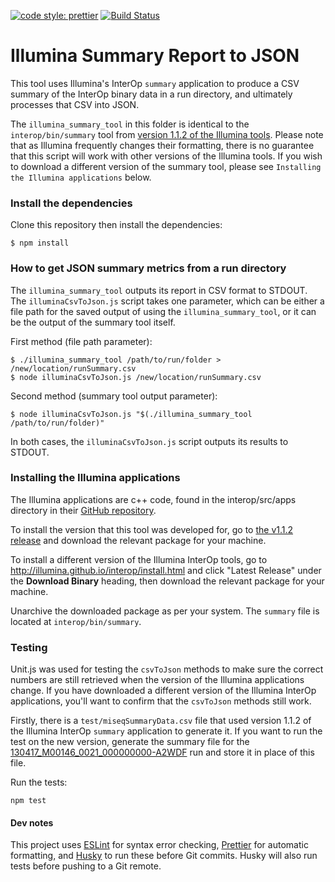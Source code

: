 [![code style: prettier](https://img.shields.io/badge/code_style-prettier-ff69b4.svg?style=flat-square)](https://github.com/prettier/prettier)
[![Build Status](https://travis-ci.org/oicr-gsi/illumina-report.svg)](https://travis-ci.org/oicr-gsi/illumina-report)

# Illumina Summary Report to JSON

This tool uses Illumina's InterOp `summary` application to produce a CSV summary of the InterOp binary data in a run directory, and ultimately processes that CSV into JSON.

The `illumina_summary_tool` in this folder is identical to the `interop/bin/summary` tool from [version 1.1.2 of the Illumina tools](https://github.com/Illumina/interop/releases/tag/v1.1.2). Please note that as Illumina frequently changes their formatting, there is no guarantee that this script will work with other versions of the Illumina tools. If you wish to download a different version of the summary tool, please see `Installing the Illumina applications` below.

### Install the dependencies

Clone this repository then install the dependencies:

```
$ npm install
```

### How to get JSON summary metrics from a run directory

The `illumina_summary_tool` outputs its report in CSV format to STDOUT.
The `illuminaCsvToJson.js` script takes one parameter, which can be either a file path for the saved output of using the `illumina_summary_tool`, or it can be the output of the summary tool itself.

First method (file path parameter):

```
$ ./illumina_summary_tool /path/to/run/folder > /new/location/runSummary.csv
$ node illuminaCsvToJson.js /new/location/runSummary.csv
```

Second method (summary tool output parameter):

```
$ node illuminaCsvToJson.js "$(./illumina_summary_tool /path/to/run/folder)"
```

In both cases, the `illuminaCsvToJson.js` script outputs its results to STDOUT.

### Installing the Illumina applications

The Illumina applications are c++ code, found in the interop/src/apps directory in their [GitHub repository](https://github.com/Illumina/interop).

To install the version that this tool was developed for, go to [the v1.1.2 release](https://github.com/Illumina/interop/releases/tag/v1.1.2) and download the relevant package for your machine.

To install a different version of the Illumina InterOp tools, go to http://illumina.github.io/interop/install.html and click "Latest Release" under the **Download Binary** heading, then download the relevant package for your machine.

Unarchive the downloaded package as per your system. The `summary` file is located at `interop/bin/summary`.

### Testing

Unit.js was used for testing the `csvToJson` methods to make sure the correct numbers are still retrieved when the version of the Illumina applications change. If you have downloaded a different version of the Illumina InterOp applications, you'll want to confirm that the `csvToJson` methods still work.

Firstly, there is a `test/miseqSummaryData.csv` file that used version 1.1.2 of the Illumina InterOp `summary` application to generate it. If you want to run the test on the new version, generate the summary file for the [130417_M00146_0021_000000000-A2WDF](https://github.com/TGAC/miso-lims/tree/develop/runscanner/src/test/resources/illumina/130417_M00146_0021_000000000-A2WDF) run and store it in place of this file.

Run the tests:

```
npm test
```

#### Dev notes

This project uses [ESLint](https://github.com/eslint/eslint) for syntax error checking, [Prettier](https://github.com/prettier/prettier) for automatic formatting, and [Husky](https://github.com/typicode/husky) to run these before Git commits. Husky will also run tests before pushing to a Git remote.
